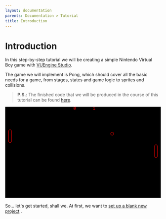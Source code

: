 ```yaml
---
layout: documentation
parents: Documentation > Tutorial
title: Introduction
---
```


# Introduction

In this step-by-step tutorial we will be creating a simple Nintendo Virtual Boy game with [VUEngine Studio](https://www.vuengine.dev/downloads/).

The game we will implement is Pong, which should cover all the basic needs for a game, from stages, states and game logic to sprites and collisions.

> **P.S.**: The finished code that we will be produced in the course of this tutorial can be found [here](https://github.com/VUEngine/Pong).

<a href="/documentation/images/tutorial/the-game.png" data-toggle="lightbox" data-gallery="gallery"><img src="/documentation/images/tutorial/the-game.png"/></a>

So... let's get started, shall we. At first, we want to [set up a blank new project](/documentation/tutorial/project-setup/) <i class="fa fa-arrow-right"></i>.
